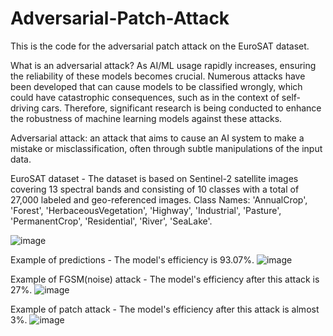 # Adversarial-Patch-Attack
This is the code for the adversarial patch attack on the EuroSAT dataset. 

What is an adversarial attack?
As AI/ML usage rapidly increases, ensuring the reliability of these models becomes crucial. Numerous attacks have been developed that can cause models to be classified wrongly, which could have catastrophic consequences, such as in the context of self-driving cars. Therefore, significant research is being conducted to enhance the robustness of machine learning models against these attacks.

Adversarial attack: an attack that aims to cause an AI system to make a mistake or misclassification, often through subtle manipulations of the input data.

EuroSAT dataset - The dataset is based on Sentinel-2 satellite images covering 13 spectral bands and consisting of 10 classes with a total of 27,000 labeled and geo-referenced images. 
Class Names: 'AnnualCrop', 'Forest', 'HerbaceousVegetation', 'Highway', 'Industrial', 'Pasture', 'PermanentCrop', 'Residential', 'River', 'SeaLake'.


![image](https://github.com/user-attachments/assets/dcfc17ea-0744-44e7-b47d-8db32d7285cb)

Example of predictions - The model's efficiency is 93.07%.
![image](https://github.com/user-attachments/assets/5fb2aca9-a717-4f9e-b0ea-7a37fb6eea86)

Example of FGSM(noise) attack - The model's efficiency after this attack is 27%.
![image](https://github.com/user-attachments/assets/5da49582-b0a4-40d5-aa7e-a28dda070c0d)

Example of patch attack - The model's efficiency after this attack is almost 3%.
![image](https://github.com/user-attachments/assets/b3ab03b5-18a2-4094-8610-54c33ea24f37)



